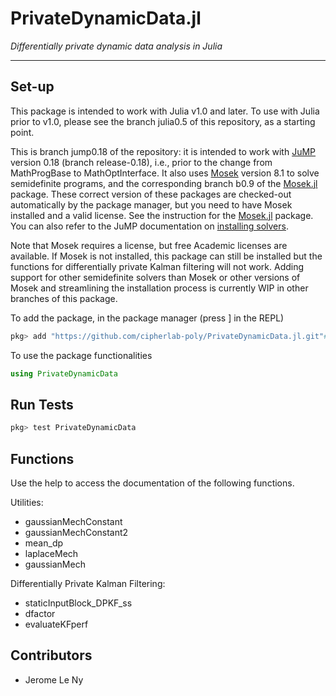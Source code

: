 PrivateDynamicData.jl
=====================

*Differentially private dynamic data analysis in Julia*

---

## Set-up ##

This package is intended to work with Julia v1.0 and later.
To use with Julia prior to v1.0, please see the branch julia0.5 of this repository, as a starting point.

This is branch jump0.18 of the repository: it is intended to work with [JuMP](https://github.com/JuliaOpt/JuMP.jl) version 0.18 (branch release-0.18), i.e., prior to the change from MathProgBase to MathOptInterface. It also uses [Mosek](https://www.mosek.com/) version 8.1 to solve semidefinite programs, and the corresponding branch b0.9 of the [Mosek.jl](https://github.com/JuliaOpt/Mosek.jl) package. These correct version of these packages are checked-out automatically by the package manager, but you need to have Mosek installed and a valid license. See the instruction for the [Mosek.jl](https://github.com/JuliaOpt/Mosek.jl) package. You can also refer to the JuMP documentation on
[installing solvers](http://www.juliaopt.org/JuMP.jl/v0.18/installation.html#getting-solvers).

Note that Mosek requires a license, but free Academic licenses are available.
If Mosek is not installed, this package can still be installed but the functions for differentially private Kalman filtering will not work. Adding support for other semidefinite solvers than Mosek or other versions of Mosek and streamlining the installation process is currently WIP in other branches of this package.

To add the package, in the package manager (press ] in the REPL)
```julia
pkg> add "https://github.com/cipherlab-poly/PrivateDynamicData.jl.git"#jump0.18
```

To use the package functionalities
```julia
using PrivateDynamicData
```

## Run Tests ##

```julia
pkg> test PrivateDynamicData
```

## Functions ##

Use the help to access the documentation of the following functions.

Utilities:
* gaussianMechConstant
* gaussianMechConstant2
* mean_dp
* laplaceMech
* gaussianMech

Differentially Private Kalman Filtering:
* staticInputBlock_DPKF_ss
* dfactor
* evaluateKFperf

## Contributors ##

* Jerome Le Ny
